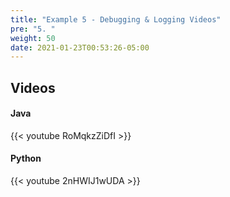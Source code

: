 ```yaml
---
title: "Example 5 - Debugging & Logging Videos"
pre: "5. "
weight: 50
date: 2021-01-23T00:53:26-05:00
---
```


## Videos

#### Java

{{< youtube RoMqkzZiDfI >}}

#### Python

{{< youtube 2nHWIJ1wUDA >}}